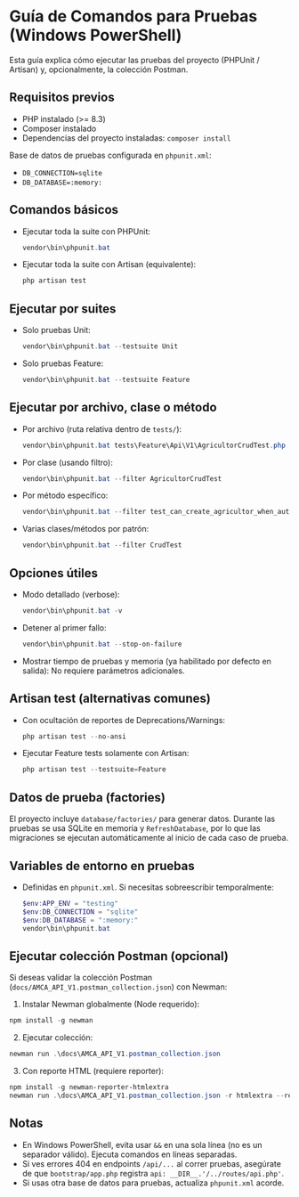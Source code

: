 # Guía de Comandos para Pruebas (Windows PowerShell)

Esta guía explica cómo ejecutar las pruebas del proyecto (PHPUnit / Artisan) y, opcionalmente, la colección Postman.

## Requisitos previos
- PHP instalado (>= 8.3)
- Composer instalado
- Dependencias del proyecto instaladas: `composer install`

Base de datos de pruebas configurada en `phpunit.xml`:
- `DB_CONNECTION=sqlite`
- `DB_DATABASE=:memory:`

## Comandos básicos

- Ejecutar toda la suite con PHPUnit:
  ```powershell
  vendor\bin\phpunit.bat
  ```

- Ejecutar toda la suite con Artisan (equivalente):
  ```powershell
  php artisan test
  ```

## Ejecutar por suites

- Solo pruebas Unit:
  ```powershell
  vendor\bin\phpunit.bat --testsuite Unit
  ```
- Solo pruebas Feature:
  ```powershell
  vendor\bin\phpunit.bat --testsuite Feature
  ```

## Ejecutar por archivo, clase o método

- Por archivo (ruta relativa dentro de `tests/`):
  ```powershell
  vendor\bin\phpunit.bat tests\Feature\Api\V1\AgricultorCrudTest.php
  ```

- Por clase (usando filtro):
  ```powershell
  vendor\bin\phpunit.bat --filter AgricultorCrudTest
  ```

- Por método específico:
  ```powershell
  vendor\bin\phpunit.bat --filter test_can_create_agricultor_when_authenticated
  ```

- Varias clases/métodos por patrón:
  ```powershell
  vendor\bin\phpunit.bat --filter CrudTest
  ```

## Opciones útiles

- Modo detallado (verbose):
  ```powershell
  vendor\bin\phpunit.bat -v
  ```

- Detener al primer fallo:
  ```powershell
  vendor\bin\phpunit.bat --stop-on-failure
  ```

- Mostrar tiempo de pruebas y memoria (ya habilitado por defecto en salida):
  No requiere parámetros adicionales.

## Artisan test (alternativas comunes)

- Con ocultación de reportes de Deprecations/Warnings:
  ```powershell
  php artisan test --no-ansi
  ```

- Ejecutar Feature tests solamente con Artisan:
  ```powershell
  php artisan test --testsuite=Feature
  ```

## Datos de prueba (factories)

El proyecto incluye `database/factories/` para generar datos. Durante las pruebas se usa SQLite en memoria y `RefreshDatabase`, por lo que las migraciones se ejecutan automáticamente al inicio de cada caso de prueba.

## Variables de entorno en pruebas

- Definidas en `phpunit.xml`. Si necesitas sobreescribir temporalmente:
  ```powershell
  $env:APP_ENV = "testing"
  $env:DB_CONNECTION = "sqlite"
  $env:DB_DATABASE = ":memory:"
  vendor\bin\phpunit.bat
  ```

## Ejecutar colección Postman (opcional)

Si deseas validar la colección Postman (`docs/AMCA_API_V1.postman_collection.json`) con Newman:

1) Instalar Newman globalmente (Node requerido):
```powershell
npm install -g newman
```

2) Ejecutar colección:
```powershell
newman run .\docs\AMCA_API_V1.postman_collection.json
```

3) Con reporte HTML (requiere reporter):
```powershell
npm install -g newman-reporter-htmlextra
newman run .\docs\AMCA_API_V1.postman_collection.json -r htmlextra --reporter-htmlextra-export .\newman-report.html
```

## Notas
- En Windows PowerShell, evita usar `&&` en una sola línea (no es un separador válido). Ejecuta comandos en líneas separadas.
- Si ves errores 404 en endpoints `/api/...` al correr pruebas, asegúrate de que `bootstrap/app.php` registra `api: __DIR__.'/../routes/api.php'`.
- Si usas otra base de datos para pruebas, actualiza `phpunit.xml` acorde.
